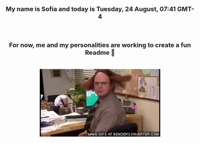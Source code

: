 


<div align="center">
<h3 >My name is Sofia and today is Tuesday, 24 August, 07:41 GMT-4</h3><br>
<h3 >For now, me and my personalities are working to create a fun Readme 👋
</h3><br>
<img src='img/dwight.gif' alt='working...'/>
</div>
